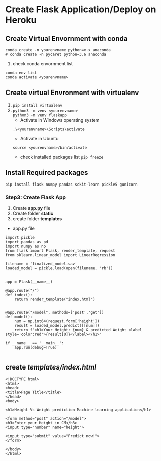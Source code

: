 # Create Flask Application/Deploy on Heroku
## Create Virtual Envornment with conda
```
conda create -n yourenvname python=x.x anaconda
# conda create -n pycaret python=3.6 anaconda
```
1. check conda envornment list
```
conda env list
conda activate <yourenvname>
```

## Create virtual Envronment with **virtualenv**
1. `pip install virtualenv`
2. `python3 -m venv <yourenvname>`<br>
    `python3 -m venv flaskapp`
    * Activate in Windows operating system
    ```
    .\<yourenvname>\Scripts\activate
    ```
    * Activate in Ubuntu
    ```
    source <yourenvname>/bin/activate
    ```
    * check installed packages list `pip freeze`
## Install Required packages
```
pip install flask numpy pandas sckit-learn pickle5 gunicorn
```

### Step3: Create Flask App
1. Create **app.py** file
2. Create folder **static**
3. create folder **templates**

* app.py file
```
import pickle
import pandas as pd
import numpy as np
from flask import Flask, render_template, request
from sklearn.linear_model import LinearRegression

filename = 'finalized_model.sav'
loaded_model = pickle.load(open(filename, 'rb'))


app = Flask(__name__)

@app.route("/")
def index():
    return render_template("index.html") 


@app.route("/model", methods=['post','get'])
def model():
    num = np.int64(request.form['height'])
    result = loaded_model.predict([[num]])
    return f"<h1>Your Height: {num} & predicted Weight <label style='color:red'>{result[0]}</label></h1>"   

if __name__ == '__main__':
    app.run(debug=True)


```

## create *templates/index.html*
```
<!DOCTYPE html>
<html>
<head>
<title>Page Title</title>
</head>
<body>

<h1>Height Vs Weight prediction Machine learning application</h1>

<form method="post" action="/model">
<h3>Enter your Height in CM</h3>
<input type="number" name="height">

<input type="submit" value="Predict now!">
</form>

</body>
</html>
```